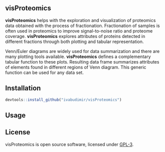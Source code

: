 
<!-- README.md is generated from README.Rmd -->

## visProteomics

**visProteomics** helps with the exploration and visualization of
proteomics data obtained with the process of fractionation.
Fractionation of samples is often used in proteomics to improve
signal-to-noise ratio and proteome coverage. **visProteomics** explores
attributes of proteins detected in different fractions through both
plotting and tabular representation.

Venn/Euler diagrams are widely used for data summarization and there are
many plotting tools available. **visProteomics** defines a complementary
tabular function to these plots. Resulting data frame summarizes
attributes of elements found in different regions of Venn diagram. This
generic function can be used for any data set.

## Installation

``` r
devtools::install_github("ivabudimir/visProteomics")
```

## Usage

## License

visProteomics is open source software, licensed under
[GPL-3](https://github.com/ivabudimir/visProteomics/blob/master/LICENSE).
